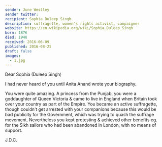 ```yaml
---
sender: June Westley
sender twitter:
recipient: Sophia Duleep Singh
description: suffragette, women's rights activist, campaigner
website: https://en.wikipedia.org/wiki/Sophia_Duleep_Singh
born: 1876
died: 1948
received: 2016-06-09
published: 2016-08-25
draft: false
images:
  - 1.jpg
---
```

Dear Sophia (Duleep Singh)

I had never heard of you until Anita Anand wrote your biography.

You were quite amazing. A princess from the Punjab, you were a goddaughter of Queen Victoria & came to live in England when Britain took over your country as part of the Empire.
You became an active suffragette, though couldn't get arrested with your companions because this would be bad publicity for the Government, which was trying to quash the suffrage movement. Nevertheless you kept protesting & achieved other benefits eg. for the Sikh sailors who had been abandoned in London, with no means of support.

J.D.C.